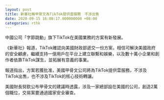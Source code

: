 ```yaml
---
layout: post
title: 新華社稱甲骨文為TikTok提供雲服務　不涉出售
date: 2020-09-15 16:08:17.000000000 +08:00
categories: rthk
---
```


中國公司「字節跳動」旗下TikTok在美國業務的方案有新發展。

《新華社》報道，TikTok確認向美國財政部遞交一份方案，相信可解決美國政府的安全顧慮，繼續支持一億用戶在平台上建立聯繫和娛樂，以及數十萬小企業和創作者依靠TikTok謀生，並拓展有意義的事業。

報道指出，方案若獲批准，美國甲骨文公司將為TikTok提供雲服務，不涉及TikTok出售，也不涉及TikTok的核心技術轉讓。

美國財長努欽公布甲骨文的建議時透露，涉及一家總部設在美國的公司，創造2萬個職位，交易案要通過國家安全審查。
